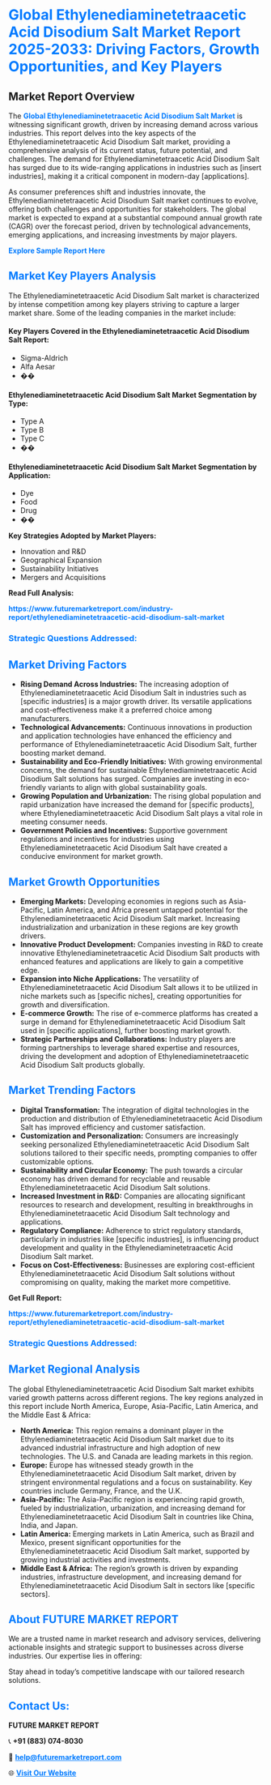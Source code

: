 <h1 style="color: #007BFF;">Global Ethylenediaminetetraacetic Acid Disodium Salt Market Report 2025-2033: Driving Factors, Growth Opportunities, and Key Players</h1>

<section id="overview">
<h2>Market Report Overview</h2>
<p>The <a href="https://www.futuremarketreport.com/industry-report/ethylenediaminetetraacetic-acid-disodium-salt-market" style="color: #007BFF; text-decoration: none;"><strong>Global Ethylenediaminetetraacetic Acid Disodium Salt Market</strong></a> is witnessing significant growth, driven by increasing demand across various industries. This report delves into the key aspects of the Ethylenediaminetetraacetic Acid Disodium Salt market, providing a comprehensive analysis of its current status, future potential, and challenges. The demand for Ethylenediaminetetraacetic Acid Disodium Salt has surged due to its wide-ranging applications in industries such as [insert industries], making it a critical component in modern-day [applications].</p>
<p>As consumer preferences shift and industries innovate, the Ethylenediaminetetraacetic Acid Disodium Salt market continues to evolve, offering both challenges and opportunities for stakeholders. The global market is expected to expand at a substantial compound annual growth rate (CAGR) over the forecast period, driven by technological advancements, emerging applications, and increasing investments by major players.</p>
</section>

<section id="overview">
<p><a href="https://www.futuremarketreport.com/request-sample/reportId=113548" style="color: #007BFF; text-decoration: none;"><strong>Explore Sample Report Here</strong></a></p>
</section>

<section id="key-players">
<h2 style="color: #007BFF;">Market Key Players Analysis</h2>
<p>The Ethylenediaminetetraacetic Acid Disodium Salt market is characterized by intense competition among key players striving to capture a larger market share. Some of the leading companies in the market include:</p>
<h4>Key Players Covered in the Ethylenediaminetetraacetic Acid Disodium Salt Report:</h4>
<ul><li>Sigma-Aldrich</li><li>Alfa Aesar</li><li>��</li></ul>
<h4>Ethylenediaminetetraacetic Acid Disodium Salt Market Segmentation by Type:</h4>
<ul><li>Type A</li><li>Type B</li><li>Type C</li><li>��</li></ul>

<h4>Ethylenediaminetetraacetic Acid Disodium Salt Market Segmentation by Application:</h4>
<ul><li>Dye</li><li>Food</li><li>Drug</li><li>��</li></ul>
<p><strong>Key Strategies Adopted by Market Players:</strong></p>
<ul>
<li>Innovation and R&D</li>
<li>Geographical Expansion</li>
<li>Sustainability Initiatives</li>
<li>Mergers and Acquisitions</li>
</ul>
</section>

<section>
<p><strong>Read Full Analysis: </strong></p><a href="https://www.futuremarketreport.com/industry-report/ethylenediaminetetraacetic-acid-disodium-salt-market" style="color: #007BFF; text-decoration: none;"><strong>https://www.futuremarketreport.com/industry-report/ethylenediaminetetraacetic-acid-disodium-salt-market</strong></a>
<h3 style="color: #007BFF;">Strategic Questions Addressed:</h3>
</section>

<section id="driving-factors">
<h2 style="color: #007BFF;">Market Driving Factors</h2>
<ul>
<li><strong>Rising Demand Across Industries:</strong> The increasing adoption of Ethylenediaminetetraacetic Acid Disodium Salt in industries such as [specific industries] is a major growth driver. Its versatile applications and cost-effectiveness make it a preferred choice among manufacturers.</li>
<li><strong>Technological Advancements:</strong> Continuous innovations in production and application technologies have enhanced the efficiency and performance of Ethylenediaminetetraacetic Acid Disodium Salt, further boosting market demand.</li>
<li><strong>Sustainability and Eco-Friendly Initiatives:</strong> With growing environmental concerns, the demand for sustainable Ethylenediaminetetraacetic Acid Disodium Salt solutions has surged. Companies are investing in eco-friendly variants to align with global sustainability goals.</li>
<li><strong>Growing Population and Urbanization:</strong> The rising global population and rapid urbanization have increased the demand for [specific products], where Ethylenediaminetetraacetic Acid Disodium Salt plays a vital role in meeting consumer needs.</li>
<li><strong>Government Policies and Incentives:</strong> Supportive government regulations and incentives for industries using Ethylenediaminetetraacetic Acid Disodium Salt have created a conducive environment for market growth.</li>
</ul>
</section>

<section id="growth-opportunities">
<h2 style="color: #007BFF;">Market Growth Opportunities</h2>
<ul>
<li><strong>Emerging Markets:</strong> Developing economies in regions such as Asia-Pacific, Latin America, and Africa present untapped potential for the Ethylenediaminetetraacetic Acid Disodium Salt market. Increasing industrialization and urbanization in these regions are key growth drivers.</li>
<li><strong>Innovative Product Development:</strong> Companies investing in R&D to create innovative Ethylenediaminetetraacetic Acid Disodium Salt products with enhanced features and applications are likely to gain a competitive edge.</li>
<li><strong>Expansion into Niche Applications:</strong> The versatility of Ethylenediaminetetraacetic Acid Disodium Salt allows it to be utilized in niche markets such as [specific niches], creating opportunities for growth and diversification.</li>
<li><strong>E-commerce Growth:</strong> The rise of e-commerce platforms has created a surge in demand for Ethylenediaminetetraacetic Acid Disodium Salt used in [specific applications], further boosting market growth.</li>
<li><strong>Strategic Partnerships and Collaborations:</strong> Industry players are forming partnerships to leverage shared expertise and resources, driving the development and adoption of Ethylenediaminetetraacetic Acid Disodium Salt products globally.</li>
</ul>
</section>

<section id="trending-factors">
<h2 style="color: #007BFF;">Market Trending Factors</h2>
<ul>
<li><strong>Digital Transformation:</strong> The integration of digital technologies in the production and distribution of Ethylenediaminetetraacetic Acid Disodium Salt has improved efficiency and customer satisfaction.</li>
<li><strong>Customization and Personalization:</strong> Consumers are increasingly seeking personalized Ethylenediaminetetraacetic Acid Disodium Salt solutions tailored to their specific needs, prompting companies to offer customizable options.</li>
<li><strong>Sustainability and Circular Economy:</strong> The push towards a circular economy has driven demand for recyclable and reusable Ethylenediaminetetraacetic Acid Disodium Salt solutions.</li>
<li><strong>Increased Investment in R&D:</strong> Companies are allocating significant resources to research and development, resulting in breakthroughs in Ethylenediaminetetraacetic Acid Disodium Salt technology and applications.</li>
<li><strong>Regulatory Compliance:</strong> Adherence to strict regulatory standards, particularly in industries like [specific industries], is influencing product development and quality in the Ethylenediaminetetraacetic Acid Disodium Salt market.</li>
<li><strong>Focus on Cost-Effectiveness:</strong> Businesses are exploring cost-efficient Ethylenediaminetetraacetic Acid Disodium Salt solutions without compromising on quality, making the market more competitive.</li>
</ul>
</section>

<section>
<p><strong>Get Full Report: </strong></p><a href="https://www.futuremarketreport.com/industry-report/ethylenediaminetetraacetic-acid-disodium-salt-market" style="color: #007BFF; text-decoration: none;"><strong>https://www.futuremarketreport.com/industry-report/ethylenediaminetetraacetic-acid-disodium-salt-market</strong></a>
<h3 style="color: #007BFF;">Strategic Questions Addressed:</h3>
</section>


<section id="regional-analysis">
<h2 style="color: #007BFF;">Market Regional Analysis</h2>
<p>The global Ethylenediaminetetraacetic Acid Disodium Salt market exhibits varied growth patterns across different regions. The key regions analyzed in this report include North America, Europe, Asia-Pacific, Latin America, and the Middle East & Africa:</p>
<ul>
<li><strong>North America:</strong> This region remains a dominant player in the Ethylenediaminetetraacetic Acid Disodium Salt market due to its advanced industrial infrastructure and high adoption of new technologies. The U.S. and Canada are leading markets in this region.</li>
<li><strong>Europe:</strong> Europe has witnessed steady growth in the Ethylenediaminetetraacetic Acid Disodium Salt market, driven by stringent environmental regulations and a focus on sustainability. Key countries include Germany, France, and the U.K.</li>
<li><strong>Asia-Pacific:</strong> The Asia-Pacific region is experiencing rapid growth, fueled by industrialization, urbanization, and increasing demand for Ethylenediaminetetraacetic Acid Disodium Salt in countries like China, India, and Japan.</li>
<li><strong>Latin America:</strong> Emerging markets in Latin America, such as Brazil and Mexico, present significant opportunities for the Ethylenediaminetetraacetic Acid Disodium Salt market, supported by growing industrial activities and investments.</li>
<li><strong>Middle East & Africa:</strong> The region’s growth is driven by expanding industries, infrastructure development, and increasing demand for Ethylenediaminetetraacetic Acid Disodium Salt in sectors like [specific sectors].</li>
</ul>
</section>

<footer>
<h2 style="color: #007BFF;">About FUTURE MARKET REPORT</h2>
<p>We are a trusted name in market research and advisory services, delivering actionable insights and strategic support to businesses across diverse industries. Our expertise lies in offering:</p>

<p>Stay ahead in today’s competitive landscape with our tailored research solutions.</p>

<h2 style="color: #007BFF;">Contact Us:</h2>
<p><strong>FUTURE MARKET REPORT</strong></p>
<p>📞 <strong>+91 (883) 074-8030</strong></p>
<p>📧 <strong><a href="mailto:help@futuremarketreport.com" style="color: #007BFF;">help@futuremarketreport.com</a></strong></p>
<p>🌐 <strong><a href="https://www.futuremarketreport.com/" style="color: #007BFF;">Visit Our Website</a></strong></p>
</footer>